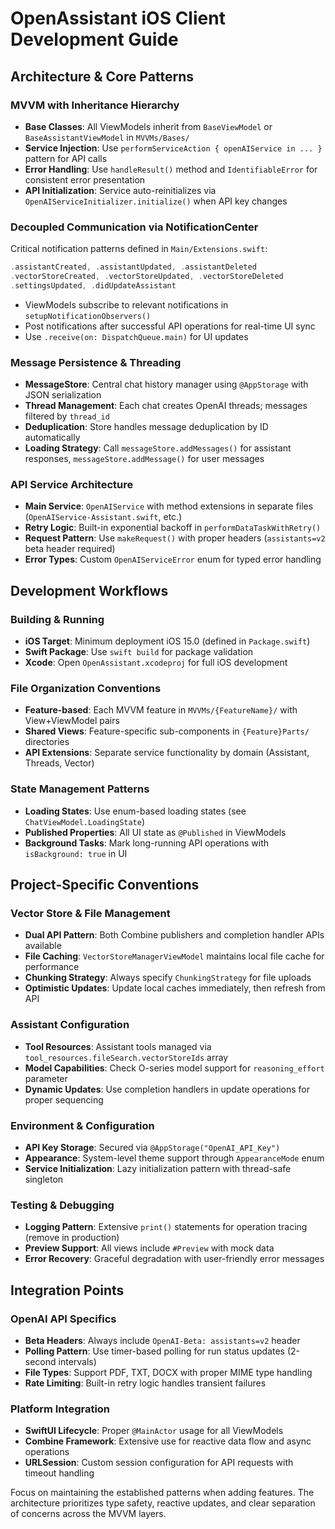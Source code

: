 # OpenAssistant iOS Client Development Guide

## Architecture & Core Patterns

### MVVM with Inheritance Hierarchy

- **Base Classes**: All ViewModels inherit from `BaseViewModel` or `BaseAssistantViewModel` in `MVVMs/Bases/`
- **Service Injection**: Use `performServiceAction { openAIService in ... }` pattern for API calls
- **Error Handling**: Use `handleResult()` method and `IdentifiableError` for consistent error presentation
- **API Initialization**: Service auto-reinitializes via `OpenAIServiceInitializer.initialize()` when API key changes

### Decoupled Communication via NotificationCenter

Critical notification patterns defined in `Main/Extensions.swift`:

```swift
.assistantCreated, .assistantUpdated, .assistantDeleted
.vectorStoreCreated, .vectorStoreUpdated, .vectorStoreDeleted
.settingsUpdated, .didUpdateAssistant
```

- ViewModels subscribe to relevant notifications in `setupNotificationObservers()`
- Post notifications after successful API operations for real-time UI sync
- Use `.receive(on: DispatchQueue.main)` for UI updates

### Message Persistence & Threading

- **MessageStore**: Central chat history manager using `@AppStorage` with JSON serialization
- **Thread Management**: Each chat creates OpenAI threads; messages filtered by `thread_id`
- **Deduplication**: Store handles message deduplication by ID automatically
- **Loading Strategy**: Call `messageStore.addMessages()` for assistant responses, `messageStore.addMessage()` for user messages

### API Service Architecture

- **Main Service**: `OpenAIService` with method extensions in separate files (`OpenAIService-Assistant.swift`, etc.)
- **Retry Logic**: Built-in exponential backoff in `performDataTaskWithRetry()`
- **Request Pattern**: Use `makeRequest()` with proper headers (`assistants=v2` beta header required)
- **Error Types**: Custom `OpenAIServiceError` enum for typed error handling

## Development Workflows

### Building & Running

- **iOS Target**: Minimum deployment iOS 15.0 (defined in `Package.swift`)
- **Swift Package**: Use `swift build` for package validation
- **Xcode**: Open `OpenAssistant.xcodeproj` for full iOS development

### File Organization Conventions

- **Feature-based**: Each MVVM feature in `MVVMs/{FeatureName}/` with View+ViewModel pairs
- **Shared Views**: Feature-specific sub-components in `{Feature}Parts/` directories
- **API Extensions**: Separate service functionality by domain (Assistant, Threads, Vector)

### State Management Patterns

- **Loading States**: Use enum-based loading states (see `ChatViewModel.LoadingState`)
- **Published Properties**: All UI state as `@Published` in ViewModels
- **Background Tasks**: Mark long-running API operations with `isBackground: true` in UI

## Project-Specific Conventions

### Vector Store & File Management

- **Dual API Pattern**: Both Combine publishers and completion handler APIs available
- **File Caching**: `VectorStoreManagerViewModel` maintains local file cache for performance
- **Chunking Strategy**: Always specify `ChunkingStrategy` for file uploads
- **Optimistic Updates**: Update local caches immediately, then refresh from API

### Assistant Configuration

- **Tool Resources**: Assistant tools managed via `tool_resources.fileSearch.vectorStoreIds` array
- **Model Capabilities**: Check O-series model support for `reasoning_effort` parameter
- **Dynamic Updates**: Use completion handlers in update operations for proper sequencing

### Environment & Configuration

- **API Key Storage**: Secured via `@AppStorage("OpenAI_API_Key")`
- **Appearance**: System-level theme support through `AppearanceMode` enum
- **Service Initialization**: Lazy initialization pattern with thread-safe singleton

### Testing & Debugging

- **Logging Pattern**: Extensive `print()` statements for operation tracing (remove in production)
- **Preview Support**: All views include `#Preview` with mock data
- **Error Recovery**: Graceful degradation with user-friendly error messages

## Integration Points

### OpenAI API Specifics

- **Beta Headers**: Always include `OpenAI-Beta: assistants=v2` header
- **Polling Pattern**: Use timer-based polling for run status updates (2-second intervals)
- **File Types**: Support PDF, TXT, DOCX with proper MIME type handling
- **Rate Limiting**: Built-in retry logic handles transient failures

### Platform Integration

- **SwiftUI Lifecycle**: Proper `@MainActor` usage for all ViewModels
- **Combine Framework**: Extensive use for reactive data flow and async operations
- **URLSession**: Custom session configuration for API requests with timeout handling

Focus on maintaining the established patterns when adding features. The architecture prioritizes type safety, reactive updates, and clear separation of concerns across the MVVM layers.
